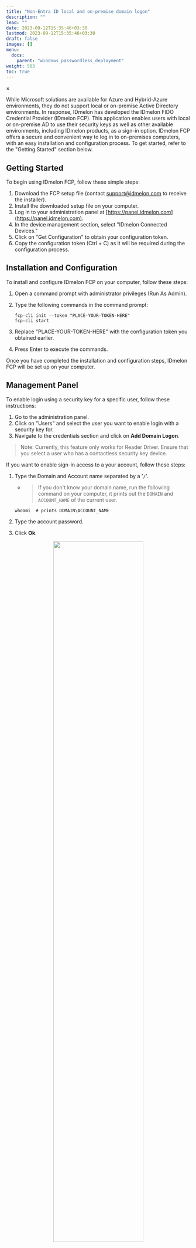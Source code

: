 ```yaml
---
title: "Non-Entra ID local and on-premise domain logon"
description: ""
lead: ""
date: 2023-09-12T15:35:46+03:30
lastmod: 2023-09-12T15:35:46+03:30
draft: false
images: []
menu:
  docs:
    parent: "windows_passwordless_deployment"
weight: 503
toc: true
---
```


<div id="_modal" class="modal">
  <span class="close">&times;</span>
  <img class="modal-content" id="img01">
</div>

While Microsoft solutions are available for Azure and Hybrid-Azure environments, they do not support local or on-premise Active Directory environments. In response, IDmelon has developed the IDmelon FIDO Credential Provider (IDmelon FCP). This application enables users with local or on-premise AD to use their security keys as well as other available environments, including IDmelon products, as a sign-in option. IDmelon FCP offers a secure and convenient way to log in to on-premises computers, with an easy installation and configuration process. To get started, refer to the "Getting Started" section below.

## Getting Started

To begin using IDmelon FCP, follow these simple steps:

1. Download the FCP setup file (contact support@idmelon.com to receive the installer).
2. Install the downloaded setup file on your computer.
3. Log in to your administration panel at [https://panel.idmelon.com](https://panel.idmelon.com).
4. In the device management section, select "IDmelon Connected Devices."
5. Click on "Get Configuration" to obtain your configuration token.
6. Copy the configuration token (Ctrl + C) as it will be required during the configuration process.

## Installation and Configuration

To install and configure IDmelon FCP on your computer, follow these steps:

1. Open a command prompt with administrator privileges (Run As Admin).
2. Type the following commands in the command prompt:

   ```commandline
   fcp-cli init --token "PLACE-YOUR-TOKEN-HERE"
   fcp-cli start
   ```

3. Replace "PLACE-YOUR-TOKEN-HERE" with the configuration token you obtained earlier.
4. Press Enter to execute the commands.

Once you have completed the installation and configuration steps, IDmelon FCP will be set up on your computer.

## Management Panel

To enable login using a security key for a specific user, follow these instructions:

1. Go to the administration panel.
2. Click on "Users" and select the user you want to enable login with a security key for.
3. Navigate to the credentials section and click on **Add Domain Logon**.

> Note: Currently, this feature only works for Reader Driver. Ensure that you select a user who has a contactless security key device.

If you want to enable sign-in access to a your account, follow these steps:

1. Type the Domain and Account name separated by a '`/`'.

    - > If you don't know your domain name, run the following command on your computer, it prints out the `DOMAIN` and `ACCOUNT_NAME` of the current user.

    ```commandLine
    whoami  # prints DOMAIN\ACCOUNT_NAME
    ```

2. Type the account password.
3. Click **Ok**.

<div align="center">
    <img width="70%" src="/images/vendor/DirectoryServicesIntegration/FCP/domain-user-pass.png" class="doc-img-frame">
</div>

> **Note:** For local accounts, a single dot (.) can be used as the domain name of the account. (e.g., `./Dwight`)\
> **Note:** Make sure to enter the account password correctly, as it is necessary for successful login.

Congratulations! You have now installed and configured IDmelon FCP on your computer.

## Login Experience

After you have successfully installed and configured IDmelon FCP on your computer, each time you want to login to your computer, on the lock screen, select IDmelon FCP, Tap your card on the reader and enter your PIN and press Enter and enjoy the seamless login experience.

<div align="center">
    <img width="90%" src="/images/vendor/DirectoryServicesIntegration/FCP/fcp-login.png" class="doc-img-frame">
</div>

For further assistance or inquiries, please contact our support team at support@idmelon.com.
